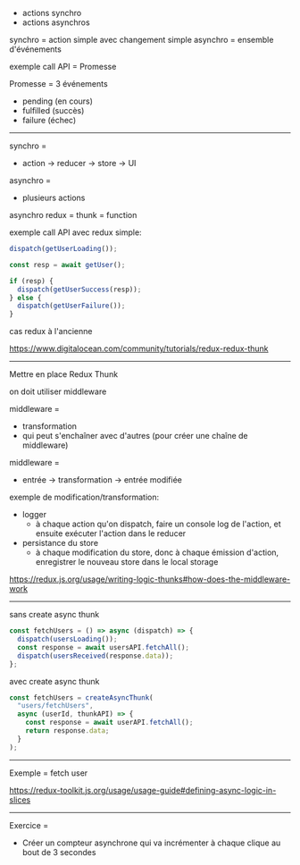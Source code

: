 - actions synchro
- actions asynchros

synchro = action simple avec changement simple
asynchro = ensemble d'événements

exemple call API = Promesse

Promesse = 3 événements

- pending (en cours)
- fulfilled (succès)
- failure (échec)

---

synchro =

- action -> reducer -> store -> UI

asynchro =

- plusieurs actions

asynchro redux = thunk = function

exemple call API avec redux simple:

```js
dispatch(getUserLoading());

const resp = await getUser();

if (resp) {
  dispatch(getUserSuccess(resp));
} else {
  dispatch(getUserFailure());
}
```

cas redux à l'ancienne

https://www.digitalocean.com/community/tutorials/redux-redux-thunk

---

Mettre en place Redux Thunk

on doit utiliser middleware

middleware =

- transformation
- qui peut s'enchaîner avec d'autres (pour créer une chaîne de middleware)

middleware =

- entrée -> transformation -> entrée modifiée

exemple de modification/transformation:

- logger
  - à chaque action qu'on dispatch, faire un console log de l'action, et ensuite exécuter l'action dans le reducer
- persistance du store
  - à chaque modification du store, donc à chaque émission d'action, enregistrer le nouveau store dans le local storage

https://redux.js.org/usage/writing-logic-thunks#how-does-the-middleware-work

---

sans create async thunk

```js
const fetchUsers = () => async (dispatch) => {
  dispatch(usersLoading());
  const response = await usersAPI.fetchAll();
  dispatch(usersReceived(response.data));
};
```

avec create async thunk

```js
const fetchUsers = createAsyncThunk(
  "users/fetchUsers",
  async (userId, thunkAPI) => {
    const response = await userAPI.fetchAll();
    return response.data;
  }
);
```

---

Exemple = fetch user

https://redux-toolkit.js.org/usage/usage-guide#defining-async-logic-in-slices

---

Exercice =

- Créer un compteur asynchrone qui va incrémenter à chaque clique au bout de 3 secondes
